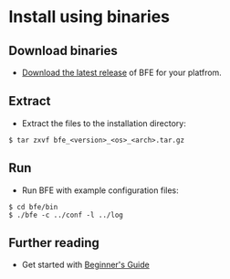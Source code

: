 # Install using binaries

## Download binaries

- [Download the latest release](https://github.com/baidu/bfe/releases) of BFE for your platfrom.

## Extract

- Extract the files to the installation directory:

```
$ tar zxvf bfe_<version>_<os>_<arch>.tar.gz
```

## Run

- Run BFE with example configuration files:

```
$ cd bfe/bin
$ ./bfe -c ../conf -l ../log
```

## Further reading

- Get started with [Beginner's Guide](../example/guide.md)

